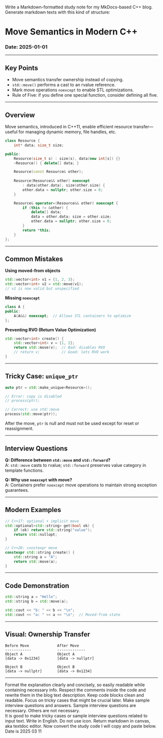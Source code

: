 Write a Markdown-formatted study note for my MkDocs-based C++ blog.
Generate markdown texts with this kind of structure:

# Move Semantics in Modern C++

### Date: 2025-01-01

---

## Key Points

- Move semantics transfer ownership instead of copying.
- `std::move()` performs a cast to an rvalue reference.
- Mark move operations `noexcept` to enable STL optimizations.
- Rule of Five: if you define one special function, consider defining all five.

---

## Overview

Move semantics, introduced in C++11, enable efficient resource transfer—useful for managing dynamic memory, file handles, etc.

```cpp
class Resource {
    int* data; size_t size;

public:
    Resource(size_t s) : size(s), data(new int[s]) {}
    ~Resource() { delete[] data; }

    Resource(const Resource& other);
    
    Resource(Resource&& other) noexcept
        : data(other.data), size(other.size) {
        other.data = nullptr; other.size = 0;
    }

    Resource& operator=(Resource&& other) noexcept {
        if (this != &other) {
            delete[] data;
            data = other.data; size = other.size;
            other.data = nullptr; other.size = 0;
        }
        return *this;
    }
};
```

---

## Common Mistakes

**Using moved-from objects**
```cpp
std::vector<int> v1 = {1, 2, 3};
std::vector<int> v2 = std::move(v1);
// v1 is now valid but unspecified
```

**Missing `noexcept`**
```cpp
class A {
public:
    A(A&&) noexcept;  // Allows STL containers to optimize
};
```

**Preventing RVO (Return Value Optimization)**
```cpp
std::vector<int> create() {
    std::vector<int> v = {1, 2};
    return std::move(v);  // Bad: disables RVO
    // return v;          // Good: lets RVO work
}
```

---

## Tricky Case: `unique_ptr`

```cpp
auto ptr = std::make_unique<Resource>();

// Error: copy is disabled
// process(ptr);

// Correct: use std::move
process(std::move(ptr));
```

After the move, `ptr` is null and must not be used except for reset or reassignment.

---

## Interview Questions

**Q: Difference between `std::move` and `std::forward`?**  
A: `std::move` casts to rvalue; `std::forward` preserves value category in template functions.

**Q: Why use `noexcept` with move?**  
A: Containers prefer `noexcept` move operations to maintain strong exception guarantees.

---

## Modern Examples

```cpp
// C++17: optional + implicit move
std::optional<std::string> get(bool ok) {
    if (ok) return std::string("value");
    return std::nullopt;
}

// C++20: constexpr move
constexpr std::string create() {
    std::string a = "A";
    return std::move(a);
}
```

---

## Code Demonstration

```cpp
std::string a = "Hello";
std::string b = std::move(a);

std::cout << "b: " << b << "\n";
std::cout << "a: " << a << "\n";  // Moved-from state
```

---

## Visual: Ownership Transfer

```
Before Move             After Move
------------            -------------
Object A                Object A
[data -> 0x1234]        [data -> nullptr]

Object B                Object B
[data -> nullptr]       [data -> 0x1234]
```

---

Format the explanation clearly and concisely, 
so easily readable while containing necessary info. 
Respect the comments inside the code and rewrite them in the blog text description. 
Keep code blocks clean and readable. 
Focus on tricky cases that might be crucial later. 
Make sample interview questions and answers. 
Sample interview questions are necessary. Others are not necessary.  
It is good to make tricky cases or sample interview questions related to input text. 
Write in English. Do not use icon.
Return markdown in canvas, aka textdoc editor.
Now convert the study code I will copy and paste below. 
Date is 2025 03 11
